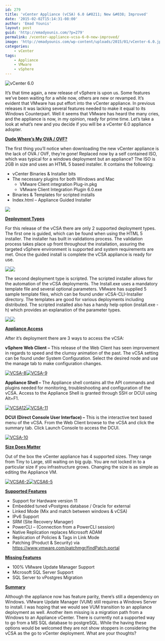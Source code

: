 ```yaml
---
id: 279
title: 'vCenter Appliance (vCSA) 6.0 &#8211; New &#038; Improved'
date: '2015-02-02T15:14:31-08:00'
author: 'Emad Younis'
layout: post
guid: 'http://emadyounis.com/?p=279'
permalink: /vcenter-appliance-vcsa-6-0-new-improved/
image: 'http://emadyounis.com/wp-content/uploads/2015/01/vCenter-6.0.jpg'
categories:
    - vCenter
tags:
    - Appliance
    - VMware
    - vSphere
---
```


![vCenter 6.0](https://younise.github.io/assets/img/2015/01/vCenter-6.0.jpg?resize=223%2C205)

It’s that time again, a new release of vSphere is upon us. Some features we’ve been waiting for a while now, others are new or revamped. It’s evident that VMware has put effort into the vCenter appliance. In previous releases it was lacking several features needed to make it equal to its Windows Counterpart. Well it seems that VMware has heard the many cries, and the appliance is now, in my opinion, ready for prime time. Let’s take a look at what’s new and you decide if you will be a vCenter 6.0 appliance adopter.

**<span style="text-decoration: underline;">Dude Where’s My OVA / OVF?</span>**

The first thing you’ll notice when downloading the new vCenter appliance is the lack of OVA / OVF, they’re gone! Replaced now by a self contained ISO, which was typical for a windows deployment but an appliance? The ISO is 2GB in size and uses an HTML 5 based installer. It contains the following:

- vCenter Binaries &amp; Installer bits
- The necessary plugins for both Windows and Mac 
    - VMware Client integration Plug-in.pkg
    - VMware Client Integration Plugin 6.0.exe
- Binaries &amp; Templates for scripted installs
- Index.html – Appliance Guided Installer

[![](https://younise.github.io/assets/img/2015/02/VCSA6-NEW.jpg?resize=1024%2C467)](https://younise.github.io/assets/img/2015/02/VCSA6-NEW.jpg)

<span style="text-decoration: underline;"> **Deployment Types**</span>

For this release of the vCSA there are only 2 supported deployment types. The first one is guided, which can be found when using the HTML 5 installer. The installer has built in validations process. The validation process takes place up front throughout the installation, assuring the targeted vSphere environment is supported and system requirements are met. Once the guided install is complete the vCSA appliance is ready for use.

[![](https://younise.github.io/assets/img/2015/01/VCSA6-3.jpg?resize=871%2C558)](https://younise.github.io/assets/img/2015/01/VCSA6-3.jpg)[![](https://younise.github.io/assets/img/2015/01/VCSA6-7.jpg?resize=872%2C559)](https://younise.github.io/assets/img/2015/01/VCSA6-7.jpg)

The second deployment type is scripted. The scripted installer allows for the automation of the vCSA deployments. The Install.exe uses a mandatory template file and several optional parameters. VMware has supplied 5 sample template files, which can be found under vCSA-CLI-Installer directory. The templates are good for various deployments including distributed. The scripted installed also has a handy help option (install.exe -h) which provides an explanation of the parameter types.

[![](https://younise.github.io/assets/img/2015/01/VCSA6-4.jpg?resize=707%2C518)](https://younise.github.io/assets/img/2015/01/VCSA6-4.jpg)[![](https://younise.github.io/assets/img/2017/01/VCSA-6.0.jpg?resize=634%2C242)](https://younise.github.io/assets/img/2017/01/VCSA-6.0.jpg)

<span style="text-decoration: underline;">**Appliance Access**</span>

After it’s deployment there are 3 ways to access the vCSA:

**vSphere Web Client** **–** This release of the Web Client has seen improvement in regards to speed and the clumsy animation of the past. The vCSA setting can be found under System Configuration. Select the desired node and use the manage tab to make configuration changes.

[![VCSA-8](https://younise.github.io/assets/img/2015/01/VCSA-8.jpg?resize=1024%2C710)](https://younise.github.io/assets/img/2015/01/VCSA-8.jpg)[![VCSA-9](https://younise.github.io/assets/img/2015/01/VCSA-9.jpg?resize=1024%2C742)](https://younise.github.io/assets/img/2015/01/VCSA-9.jpg)

**Appliance Shell –** The Appliance shell contains all the API commands and plugins needed for monitoring, troubleshooting and configuration of the vCSA. Access to the Appliance Shell is granted through SSH or DCUI using Alt+F1.

[![VCSA12](https://younise.github.io/assets/img/2015/01/VCSA12.jpg?resize=788%2C403)](https://younise.github.io/assets/img/2015/01/VCSA12.jpg)[![VCSA-11](https://younise.github.io/assets/img/2015/01/VCSA-11.jpg?resize=640%2C480)](https://younise.github.io/assets/img/2015/01/VCSA-11.jpg)

**DCUI (Direct Console User Interface) –** This is the interactive text based menu of the vCSA. From the Web Client browse to the vCSA and click the summary tab. Click Launch Console to access the DCUI.

[![VCSA-10](https://younise.github.io/assets/img/2015/01/VCSA-10.jpg?resize=769%2C278)](https://younise.github.io/assets/img/2015/01/VCSA-10.jpg)

<span style="text-decoration: underline;">**Size Does Matter**</span>

Out of the box the vCenter appliance has 4 supported sizes. They range from Tiny to Large, still waiting on big gulp. You are not locked in to a particular size if you infrastructure grows. Changing the size is as simple as editing the Appliance VM.

[![VCSA6-2](https://younise.github.io/assets/img/2015/01/VCSA6-2.jpg?resize=1024%2C408)](https://younise.github.io/assets/img/2015/01/VCSA6-2.jpg)[![VCSA6-5](https://younise.github.io/assets/img/2015/01/VCSA6-5.jpg?resize=872%2C557)](https://younise.github.io/assets/img/2015/01/VCSA6-5.jpg)

<span style="text-decoration: underline;">**Supported Features** </span>

- Support for Hardware version 11
- Embedded tuned vPostgres database / Oracle for external
- Linked Mode (Mix and match between windows &amp; vCSA)
- IPv6 Support
- SRM (Site Recovery Manager)
- PowerCLI – (Connection from a PowerCLI session)
- Native Replication replaces Microsoft ADAM
- Replication of Policies &amp; Tags in Link Mode
- Patching (Product &amp; Security) via https://www.vmware.com/patchmgr/findPatch.portal

<span style="text-decoration: underline;">**Missing Features**</span>

- 100% VMware Update Manager Support
- Microsoft SQL Server Support
- SQL Server to vPostgres Migration

<span style="text-decoration: underline;">**Summary**</span>

Although the appliance now has feature parity, there’s still a dependency on Windows. VMware Update Manager (VUM) still requires a Windows Server to install. I was hoping that we would see VUM transition to an appliance deployment as well. Another item missing is a migration path from a Windows to an Appliance vCenter. There is currently not a supported way to go from a MS SQL database to postgreSQL. While the having these options would be welcomed they are not show stoppers in considering the vCSA as the go to vCenter deployment. What are your thoughts?
